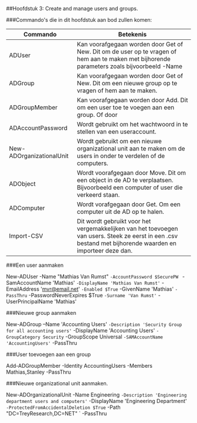 ##Hoofdstuk 3: Create and manage users and groups.

###Commando's die in dit hoofdstuk aan bod zullen komen:

| Commando                 | Betekenis                                                                                                                                                  |
|--------------------------|------------------------------------------------------------------------------------------------------------------------------------------------------------|
| ADUser                   | Kan voorafgegaan worden door Get of New. Dit om de user op te vragen of hem aan te maken met bijhorende parameters zoals bijvoorbeeld -Name                |
| ADGroup                  | Kan voorafgegaan worden door Get of New. Dit om een nieuwe group  op te vragen of hem aan te maken.                                                        |
| ADGroupMember            | Kan voorafgegaan worden door Add. Dit om een user toe te voegen aan een group. Of door                                                                     |
| ADAccountPassword        | Wordt gebruikt om het wachtwoord in te stellen van een useraccount.                                                                                        |
| New-ADOrganizationalUnit | Wordt gebruikt om een nieuwe organizational unit aan te maken om de users in onder te verdelen of de computers.                                            |
| ADObject                 | Wordt voorafgegaan door Move. Dit om een object in de AD te verplaatsen. Bijvoorbeeld een computer of user die verkeerd staan.                             |
| ADComputer               | Wordt vorafgegaan door Get. Om een computer uit de AD op te halen.                                                                                         |
| Import-CSV               | Dit wordt gebruikt voor het vergemakkelijken van het toevoegen van users. Steek ze eerst in een .csv bestand met bijhorende waarden en importeer deze dan. |

###Een user aanmaken

New-ADUser -Name "Mathias Van Rumst" `
           -AccountPassword $SecurePW  `
           -SamAccountName 'Mathias' `
           -DisplayName 'Mathias Van Rumst' `
           -EmailAddress 'mvr@email.net' `
           -Enabled $True `
           -GivenName 'Mathias' `
           -PassThru `
           -PasswordNeverExpires $True `
           -Surname 'Van Rumst' `
           -UserPrincipalName 'Mathias'

###Nieuwe group aanmaken

New-ADGroup –Name 'Accounting Users' `
            -Description 'Security Group for all accounting users' `
            -DisplayName 'Accounting Users' `
            -GroupCategory Security `
            -GroupScope Universal `
            -SAMAccountName 'AccountingUsers' `
            -PassThru


###User toevoegen aan een group

Add-ADGroupMember -Identity AccountingUsers -Members Mathias,Stanley -PassThru

###Nieuwe organizational unit aanmaken.

New-ADOrganizationalUnit -Name Engineering `
                         -Description 'Engineering department users and computers' `
                         -DisplayName 'Engineering Department' `
                         -ProtectedFromAccidentalDeletion $True `
                         -Path "DC=TreyResearch,DC=NET" `
                         -PassThru
